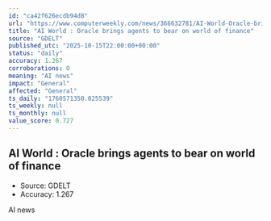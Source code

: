 ```yaml
---
id: "ca42f626ecdb94d8"
url: "https://www.computerweekly.com/news/366632781/AI-World-Oracle-brings-agents-to-bear-on-world-of-finance"
title: "AI World : Oracle brings agents to bear on world of finance"
source: "GDELT"
published_utc: "2025-10-15T22:00:00+00:00"
status: "daily"
accuracy: 1.267
corroborations: 0
meaning: "AI news"
impact: "General"
affected: "General"
ts_daily: "1760571350.025539"
ts_weekly: null
ts_monthly: null
value_score: 0.727
---
```

## AI World : Oracle brings agents to bear on world of finance

- Source: GDELT
- Accuracy: 1.267

AI news
